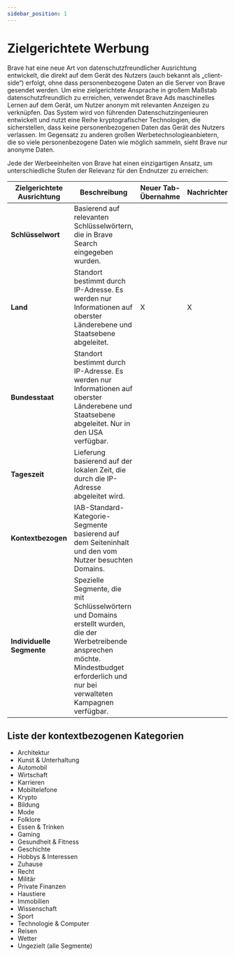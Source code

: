 ```yaml
---
sidebar_position: 1
---
```


# Zielgerichtete Werbung

Brave hat eine neue Art von datenschutzfreundlicher Ausrichtung entwickelt, die direkt auf dem Gerät des Nutzers (auch bekannt als „client-side“) erfolgt, ohne dass personenbezogene Daten an die Server von Brave gesendet werden. Um eine zielgerichtete Ansprache in großem Maßstab datenschutzfreundlich zu erreichen, verwendet Brave Ads maschinelles Lernen auf dem Gerät, um Nutzer anonym mit relevanten Anzeigen zu verknüpfen. Das System wird von führenden Datenschutzingenieuren entwickelt und nutzt eine Reihe kryptografischer Technologien, die sicherstellen, dass keine personenbezogenen Daten das Gerät des Nutzers verlassen. Im Gegensatz zu anderen großen Werbetechnologieanbietern, die so viele personenbezogene Daten wie möglich sammeln, sieht Brave nur anonyme Daten.

Jede der Werbeeinheiten von Brave hat einen einzigartigen Ansatz, um unterschiedliche Stufen der Relevanz für den Endnutzer zu erreichen:

| **Zielgerichtete Ausrichtung** | **Beschreibung**                                                                                                                                                                                                            | **Neuer Tab-Übernahme** | **Nachrichtenfeed** | **Benachrichtigung** | **Suche** |
| ------------------------------ | --------------------------------------------------------------------------------------------------------------------------------------------------------------------------------------------------------------------------- | ----------------------- | ------------------- | -------------------- | --------- |
| **Schlüsselwort**              | Basierend auf relevanten Schlüsselwörtern, die in Brave Search eingegeben wurden.                                                                                                                           |                         |                     |                      | X         |
| **Land**                       | Standort bestimmt durch IP-Adresse. Es werden nur Informationen auf oberster Länderebene und Staatsebene abgeleitet.                                                                        | X                       | X                   | X                    | X         |
| **Bundesstaat**                | Standort bestimmt durch IP-Adresse. Es werden nur Informationen auf oberster Länderebene und Staatsebene abgeleitet. Nur in den USA verfügbar.                              |                         |                     | X                    | X         |
| **Tageszeit**                  | Lieferung basierend auf der lokalen Zeit, die durch die IP-Adresse abgeleitet wird.                                                                                                                         |                         |                     | X                    |           |
| **Kontextbezogen**             | IAB-Standard-Kategorie-Segmente basierend auf dem Seiteninhalt und den vom Nutzer besuchten Domains.                                                                                                        |                         |                     | X                    |           |
| **Individuelle Segmente**      | Spezielle Segmente, die mit Schlüsselwörtern und Domains erstellt wurden, die der Werbetreibende ansprechen möchte. Mindestbudget erforderlich und nur bei verwalteten Kampagnen verfügbar. |                         |                     | X                    |           |

## Liste der kontextbezogenen Kategorien

- Architektur
- Kunst & Unterhaltung
- Automobil
- Wirtschaft
- Karrieren
- Mobiltelefone
- Krypto
- Bildung
- Mode
- Folklore
- Essen & Trinken
- Gaming
- Gesundheit & Fitness
- Geschichte
- Hobbys & Interessen
- Zuhause
- Recht
- Militär
- Private Finanzen
- Haustiere
- Immobilien
- Wissenschaft
- Sport
- Technologie & Computer
- Reisen
- Wetter
- Ungezielt (alle Segmente)
